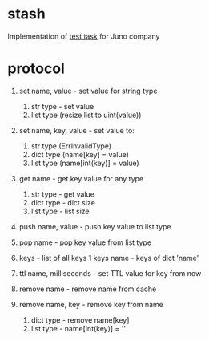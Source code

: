 # stash
Implementation of [test task](task.md) for Juno company

# protocol
1. set name, value - set value for string type
	1. str type - set value
	1. list type (resize list to uint(value))

1. set name, key, value - set value to:
	1. str type (ErrInvalidType)
	1. dict type (name[key] = value)
	1. list type (name[int(key)] = value)

1. get name - get key value for any type
	1. str type - get value
	1. dict type - dict size
	1. list type - list size

1. push name, value - push key value to list type

1. pop name - pop key value from list type

1. keys - list of all keys
	1 keys name - keys of dict 'name'

1. ttl name, milliseconds - set TTL value for key from now

1. remove name - remove name from cache

1. remove name, key - remove key from name
	1. dict type - remove name[key]
	1. list type - name[int(key)] = ''
